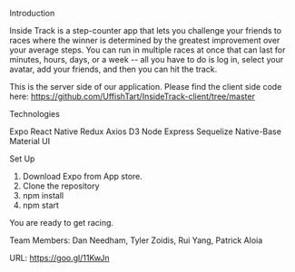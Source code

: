 Introduction

Inside Track is a step-counter app that lets you challenge your friends to races where the winner is determined by the greatest improvement over your average steps. You can run in multiple races at once that can last for minutes, hours, days, or a week -- all you have to do is log in, select your avatar, add your friends, and then you can hit the track.

This is the server side of our application. Please find the client side code here: https://github.com/UffishTart/InsideTrack-client/tree/master

Technologies

  Expo
  React Native
  Redux
  Axios
  D3
  Node
  Express
  Sequelize
  Native-Base
  Material UI
  
  

Set Up

1. Download Expo from App store.
2. Clone the repository
3. npm install
4. npm start

You are ready to get racing.

Team Members: Dan Needham, Tyler Zoidis, Rui Yang, Patrick Aloia

URL: https://goo.gl/11KwJn
